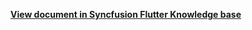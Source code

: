 **[View document in Syncfusion Flutter Knowledge base](https://www.syncfusion.com/kb/12351/how-to-customize-the-resource-view-in-the-flutter-event-calendar-sfcalendar)**

